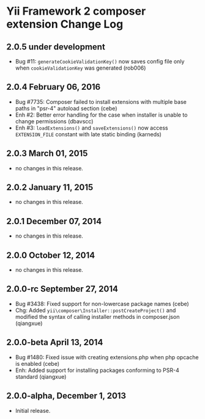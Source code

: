 Yii Framework 2 composer extension Change Log
=============================================

2.0.5 under development
-----------------------

- Bug #11: `generateCookieValidationKey()` now saves config file only when `cookieValidationKey` was generated (rob006)


2.0.4 February 06, 2016
-----------------------

- Bug #7735: Composer failed to install extensions with multiple base paths in "psr-4" autoload section (cebe)
- Enh #2: Better error handling for the case when installer is unable to change permissions (dbavscc)
- Enh #3: `loadExtensions()` and `saveExtensions()` now access `EXTENSION_FILE` constant with late static binding (karneds)


2.0.3 March 01, 2015
--------------------

- no changes in this release.


2.0.2 January 11, 2015
----------------------

- no changes in this release.


2.0.1 December 07, 2014
-----------------------

- no changes in this release.


2.0.0 October 12, 2014
----------------------

- no changes in this release.


2.0.0-rc September 27, 2014
---------------------------

- Bug #3438: Fixed support for non-lowercase package names (cebe)
- Chg: Added `yii\composer\Installer::postCreateProject()` and modified the syntax of calling installer methods in composer.json (qiangxue)

2.0.0-beta April 13, 2014
-------------------------

- Bug #1480: Fixed issue with creating extensions.php when php opcache is enabled (cebe)
- Enh: Added support for installing packages conforming to PSR-4 standard (qiangxue)

2.0.0-alpha, December 1, 2013
-----------------------------

- Initial release.
